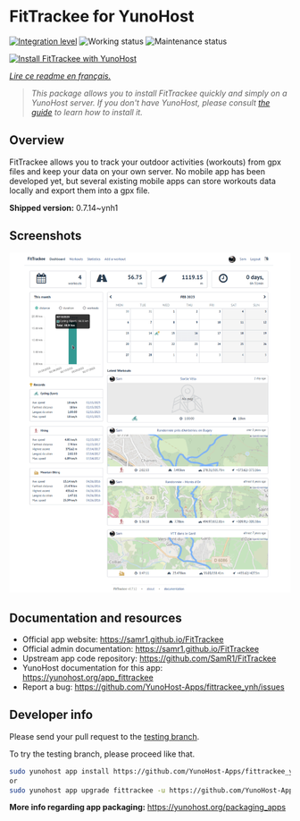 <!--
N.B.: This README was automatically generated by https://github.com/YunoHost/apps/tree/master/tools/README-generator
It shall NOT be edited by hand.
-->

# FitTrackee for YunoHost

[![Integration level](https://dash.yunohost.org/integration/fittrackee.svg)](https://dash.yunohost.org/appci/app/fittrackee) ![Working status](https://ci-apps.yunohost.org/ci/badges/fittrackee.status.svg) ![Maintenance status](https://ci-apps.yunohost.org/ci/badges/fittrackee.maintain.svg)

[![Install FitTrackee with YunoHost](https://install-app.yunohost.org/install-with-yunohost.svg)](https://install-app.yunohost.org/?app=fittrackee)

*[Lire ce readme en français.](./README_fr.md)*

> *This package allows you to install FitTrackee quickly and simply on a YunoHost server.
If you don't have YunoHost, please consult [the guide](https://yunohost.org/#/install) to learn how to install it.*

## Overview

FitTrackee allows you to track your outdoor activities (workouts) from gpx files and keep your data on your own server.
No mobile app has been developed yet, but several existing mobile apps can store workouts data locally and export them into a gpx file.


**Shipped version:** 0.7.14~ynh1

## Screenshots

![Screenshot of FitTrackee](./doc/screenshots/screenshot-fittrackee.png)

## Documentation and resources

* Official app website: <https://samr1.github.io/FitTrackee>
* Official admin documentation: <https://samr1.github.io/FitTrackee>
* Upstream app code repository: <https://github.com/SamR1/FitTrackee>
* YunoHost documentation for this app: <https://yunohost.org/app_fittrackee>
* Report a bug: <https://github.com/YunoHost-Apps/fittrackee_ynh/issues>

## Developer info

Please send your pull request to the [testing branch](https://github.com/YunoHost-Apps/fittrackee_ynh/tree/testing).

To try the testing branch, please proceed like that.

``` bash
sudo yunohost app install https://github.com/YunoHost-Apps/fittrackee_ynh/tree/testing --debug
or
sudo yunohost app upgrade fittrackee -u https://github.com/YunoHost-Apps/fittrackee_ynh/tree/testing --debug
```

**More info regarding app packaging:** <https://yunohost.org/packaging_apps>
